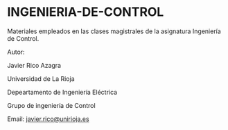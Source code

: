 # INGENIERIA-DE-CONTROL

Materiales empleados en las clases magistrales de la asignatura Ingeniería de Control.

Autor: 

Javier Rico Azagra

Universidad de La Rioja

Depeartamento de Ingeniería Eléctrica

Grupo de ingeniería de Control

Email: javier.rico@unirioja.es
